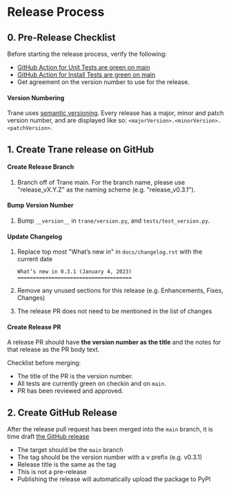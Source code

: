 # Release Process

## 0. Pre-Release Checklist

Before starting the release process, verify the following:

- [GitHub Action for Unit Tests are green on main](https://github.com/HDI-Project/Trane/actions/workflows/tests.yaml?query=branch%3Amain)
- [GitHub Action for Install Tests are green on main](https://github.com/HDI-Project/Trane/actions/workflows/install.yaml?query=branch%3Amain)
- Get agreement on the version number to use for the release.

#### Version Numbering

Trane uses [semantic versioning](https://semver.org/). Every release has a major, minor and patch version number, and are displayed like so: `<majorVersion>.<minorVersion>.<patchVersion>`.

## 1. Create Trane release on GitHub

#### Create Release Branch

1. Branch off of Trane main. For the branch name, please use "release_vX.Y.Z" as the naming scheme (e.g. "release_v0.3.1"). 

#### Bump Version Number

1. Bump `__version__` in `trane/version.py`, and `tests/test_version.py`.

#### Update Changelog

1. Replace top most "What’s new in" in `docs/changelog.rst` with the current date

    ```
    What’s new in 0.3.1 (January 4, 2023)
    =====================================
    ```

2. Remove any unused sections for this release (e.g. Enhancements, Fixes, Changes)
3. The release PR does not need to be mentioned in the list of changes

#### Create Release PR

A release PR should have **the version number as the title** and the notes for that release as the PR body text. 

Checklist before merging:

- The title of the PR is the version number.
- All tests are currently green on checkin and on `main`.
- PR has been reviewed and approved.

## 2. Create GitHub Release

After the release pull request has been merged into the `main` branch, it is time draft [the GitHub release](https://github.com/HDI-Project/Trane/releases/new)

- The target should be the `main` branch
- The tag should be the version number with a v prefix (e.g. v0.3.1)
- Release title is the same as the tag
- This is not a pre-release
- Publishing the release will automatically upload the package to PyPI
